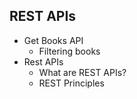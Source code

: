 ## REST APIs
- Get Books API
  - Filtering books
- Rest APIs
  - What are REST APIs?
  - REST Principles
